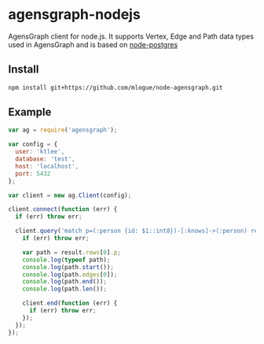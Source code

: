 # agensgraph-nodejs
AgensGraph client for node.js. It supports Vertex, Edge and Path data types used in AgensGraph and is based on [node-postgres](https://github.com/brianc/node-postgres)

## Install

```sh
npm install git+https://github.com/mlogue/node-agensgraph.git
```

## Example

```js
var ag = require('agensgraph');

var config = {
  user: 'ktlee',
  database: 'test',
  host: 'localhost',
  port: 5432
};

var client = new ag.Client(config);

client.connect(function (err) {
  if (err) throw err;

  client.query('match p=(:person {id: $1::int8})-[:knows]->(:person) return p', [933], function (err, result) {
    if (err) throw err;

    var path = result.rows[0].p;
    console.log(typeof path);
    console.log(path.start());
    console.log(path.edges[0]);
    console.log(path.end());
    console.log(path.len());

    client.end(function (err) {
      if (err) throw err;
    });
  });
});
```
